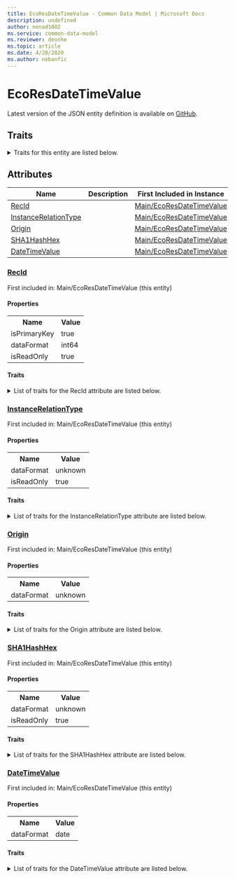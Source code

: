 ```yaml
---
title: EcoResDateTimeValue - Common Data Model | Microsoft Docs
description: undefined
author: nenad1002
ms.service: common-data-model
ms.reviewer: deonhe
ms.topic: article
ms.date: 4/20/2020
ms.author: nebanfic
---
```


# EcoResDateTimeValue

  
 Latest version of the JSON entity definition is available on <a href="https://github.com/Microsoft/CDM/tree/master/schemaDocuments/core/operationsCommon/Tables/SupplyChain/ProductInformationManagement/Main/EcoResDateTimeValue.cdm.json" target="_blank">GitHub</a>.  

## Traits

<details>
<summary>Traits for this entity are listed below.  
</summary>

**is.identifiedBy**  
  names a specifc identity attribute to use with an entity  <table><tr><th>Parameter</th><th>Value</th><th>Data type</th><th>Explanation</th></tr><tr><td>attribute</td><td>[EcoResDateTimeValue/(resolvedAttributes)/RecId](#RecId)</td><td>attribute</td><td></td></tr></table>

**is.CDM.entityVersion**  
  <table><tr><th>Parameter</th><th>Value</th><th>Data type</th><th>Explanation</th></tr><tr><td>versionNumber</td><td>"1.0.0"</td><td>string</td><td>semantic version number of the entity</td></tr></table>

**is.application.releaseVersion**  
  <table><tr><th>Parameter</th><th>Value</th><th>Data type</th><th>Explanation</th></tr><tr><td>releaseVersion</td><td>"10.0.13.0"</td><td>string</td><td>semantic version number of the application introducing this entity</td></tr></table>

</details>

## Attributes

|Name|Description|First Included in Instance|
|---|---|---|
|[RecId](#RecId)||<a href="EcoResDateTimeValue.md" target="_blank">Main/EcoResDateTimeValue</a>|
|[InstanceRelationType](#InstanceRelationType)||<a href="EcoResDateTimeValue.md" target="_blank">Main/EcoResDateTimeValue</a>|
|[Origin](#Origin)||<a href="EcoResDateTimeValue.md" target="_blank">Main/EcoResDateTimeValue</a>|
|[SHA1HashHex](#SHA1HashHex)||<a href="EcoResDateTimeValue.md" target="_blank">Main/EcoResDateTimeValue</a>|
|[DateTimeValue](#DateTimeValue)||<a href="EcoResDateTimeValue.md" target="_blank">Main/EcoResDateTimeValue</a>|

### <a href=#RecId name="RecId">RecId</a>

First included in: Main/EcoResDateTimeValue (this entity)  

#### Properties

<table><tr><th>Name</th><th>Value</th></tr><tr><td>isPrimaryKey</td><td>true</td></tr><tr><td>dataFormat</td><td>int64</td></tr><tr><td>isReadOnly</td><td>true</td></tr></table>

#### Traits

<details>
<summary>List of traits for the RecId attribute are listed below.</summary>

**is.dataFormat.integer**  
**is.dataFormat.big**  
**is.identifiedBy**  
names a specifc identity attribute to use with an entity  <table><tr><th>Parameter</th><th>Value</th><th>Data type</th><th>Explanation</th></tr><tr><td>attribute</td><td>[EcoResDateTimeValue/(resolvedAttributes)/RecId](#RecId)</td><td>attribute</td><td></td></tr></table>

**is.readOnly**  
**is.dataFormat.integer**  
**is.dataFormat.big**  
</details>

### <a href=#InstanceRelationType name="InstanceRelationType">InstanceRelationType</a>

First included in: Main/EcoResDateTimeValue (this entity)  

#### Properties

<table><tr><th>Name</th><th>Value</th></tr><tr><td>dataFormat</td><td>unknown</td></tr><tr><td>isReadOnly</td><td>true</td></tr></table>

#### Traits

<details>
<summary>List of traits for the InstanceRelationType attribute are listed below.</summary>

**is.readOnly**  
</details>

### <a href=#Origin name="Origin">Origin</a>

First included in: Main/EcoResDateTimeValue (this entity)  

#### Properties

<table><tr><th>Name</th><th>Value</th></tr><tr><td>dataFormat</td><td>unknown</td></tr></table>

#### Traits

<details>
<summary>List of traits for the Origin attribute are listed below.</summary>

</details>

### <a href=#SHA1HashHex name="SHA1HashHex">SHA1HashHex</a>

First included in: Main/EcoResDateTimeValue (this entity)  

#### Properties

<table><tr><th>Name</th><th>Value</th></tr><tr><td>dataFormat</td><td>unknown</td></tr><tr><td>isReadOnly</td><td>true</td></tr></table>

#### Traits

<details>
<summary>List of traits for the SHA1HashHex attribute are listed below.</summary>

**is.readOnly**  
</details>

### <a href=#DateTimeValue name="DateTimeValue">DateTimeValue</a>

First included in: Main/EcoResDateTimeValue (this entity)  

#### Properties

<table><tr><th>Name</th><th>Value</th></tr><tr><td>dataFormat</td><td>date</td></tr></table>

#### Traits

<details>
<summary>List of traits for the DateTimeValue attribute are listed below.</summary>

**is.dataFormat.date**  
**means.measurement.date**  
**is.dataFormat.date**  
</details>
